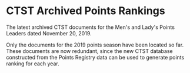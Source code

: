 # CTST Archived Points Rankings

The latest archived CTST documents for the Men's and Lady's Points Leaders dated November 20, 2019.

Only the documents for the 2019 points season have been located so far. These documents are now redundant, since the new CTST database constructed from the Points Registry data can be used to generate points ranking for each year.
